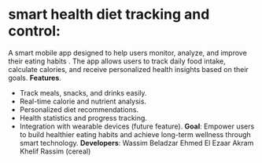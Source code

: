 # smart health diet tracking and control:
A smart mobile app designed to help users monitor, analyze, and improve their eating habits . 
The app allows users to track daily food intake, calculate calories, and receive personalized health insights based on their goals.
**Features**.
- Track meals, snacks, and drinks easily.  
- Real-time calorie and nutrient analysis.  
- Personalized diet recommendations.  
- Health statistics and progress tracking.  
- Integration with wearable devices (future feature).
**Goal**:
Empower users to build healthier eating habits and achieve long-term wellness through smart technology.
**Developers**:
Wassim Beladzar
Ehmed El Ezaar
Akram 
Khelif Rassim (cereal)
